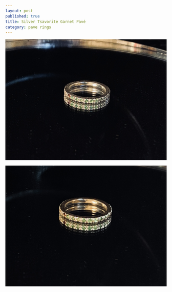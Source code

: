 ```yaml
---
layout: post
published: true
title: Silver Tsavorite Garnet Pavé
category: pave rings
---
```

![pave_silver_tsavoritegarnet__8-0.jpg](/images/jewelry/rings/pave_silver_tsavoritegarnet__8-0.jpg)
<!--more-->
![pave_silver_tsavoritegarnet__8-1.jpg](/images/jewelry/rings/pave_silver_tsavoritegarnet__8-1.jpg)
